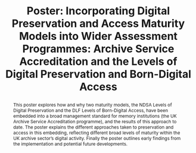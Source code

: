 ---
abstract: This poster explores how and why two maturity models, the NDSA Levels of
  Digital Preservation and the DLF Levels of Born-Digital Access, have been embedded
  into a broad management standard for memory institutions (the UK Archive Service
  Accreditation programme), and the results of this approach to date. The poster explains
  the different approaches taken to preservation and access in this embedding, reflecting
  different broad levels of maturity within the UK archive sector’s digital activity.
  Finally the poster outlines early findings from the implementation and potential
  future developments.
creators:
- Melinda Haunton
date: null
document_url: https://az659834.vo.msecnd.net/eventsairwesteuprod/production-inconference-public/bada278ae04743f5be05f28eb7c3e301
grand_parent: iPRES
institutions:
- The National Archives (UK)
keywords:
- memory institutions
- maturity modelling
- standards
landing_page_url: null
language: eng
layout: publication
license: CC-BY 4.0 International
notes_url: null
parent: iPRES 2022
publication_type: poster
size: null
slides_url: null
source_name: iPRES
stream_url: null
title: 'Poster: Incorporating Digital Preservation and Access Maturity Models into
  Wider Assessment Programmes: Archive Service Accreditation and the Levels of Digital
  Preservation and Born-Digital Access'
year: 2022
---